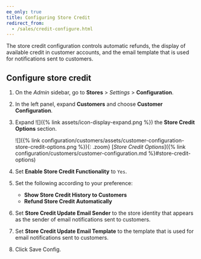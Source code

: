 ```yaml
---
ee_only: true
title: Configuring Store Credit
redirect_from:
  - /sales/credit-configure.html
---
```


The store credit configuration controls automatic refunds, the display of available credit in customer accounts, and the email template that is used for notifications sent to customers.

## Configure store credit

1. On the _Admin_ sidebar, go to **Stores** > _Settings_ > **Configuration**.

1. In the left panel, expand **Customers** and choose **Customer Configuration**.

1. Expand ![]({% link assets/icon-display-expand.png %}) the **Store Credit Options** section.

   ![]({% link configuration/customers/assets/customer-configuration-store-credit-options.png %}){: .zoom}
   [_Store Credit Options_]({% link configuration/customers/customer-configuration.md %}#store-credit-options)

1. Set **Enable Store Credit Functionality** to `Yes`.

1. Set the following according to your preference:

   - **Show Store Credit History to Customers**
   - **Refund Store Credit Automatically**

1. Set **Store Credit Update Email Sender** to the store identity that appears as the sender of email notifications sent to customers.

1. Set **Store Credit Update Email Template** to the template that is used for email notifications sent to customers.

1. Click <span class="btn">Save Config</span>.
